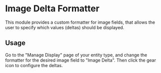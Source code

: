 # Image Delta Formatter

This module provides a custom formatter for image fields, that allows the user
to specify which values (deltas) should be displayed.

Usage
-----

Go to the "Manage Display" page of your entity type, and change the formatter
for the desired image field to "Image Delta". Then click the gear icon
to configure the deltas.
